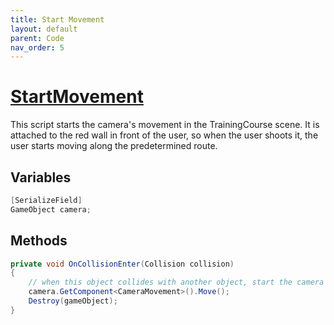 ```yaml
---
title: Start Movement
layout: default
parent: Code
nav_order: 5
---
```


# [StartMovement](https://github.com/joshberger5/Temptare/blob/second/Assets/StartMovement.cs)
This script starts the camera's movement in the TrainingCourse scene. It is attached to the red wall in front of the user, so when the user shoots it, the user starts moving along the predetermined route.

## Variables
```csharp
[SerializeField]
GameObject camera;
```

## Methods
```csharp
private void OnCollisionEnter(Collision collision) 
{
    // when this object collides with another object, start the camera's movement
    camera.GetComponent<CameraMovement>().Move();
    Destroy(gameObject);
}
```

